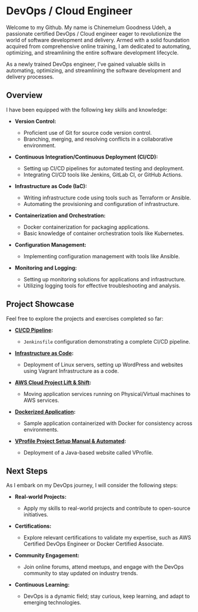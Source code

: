 # DevOps / Cloud Engineer

Welcome to my Github. My name is Chinemelum Goodness Udeh, a passionate certified DevOps / Cloud engineer eager to revolutionize the world of software development and delivery. Armed with a solid foundation acquired from comprehensive online training, I am dedicated to automating, optimizing, and streamlining the entire software development lifecycle.

As a newly trained DevOps engineer, I’ve gained valuable skills in automating, optimizing, and streamlining the software development and delivery processes.

## Overview

I have been equipped with the following key skills and knowledge:

- **Version Control:**
  - Proficient use of Git for source code version control.
  - Branching, merging, and resolving conflicts in a collaborative environment.

- **Continuous Integration/Continuous Deployment (CI/CD):**
  - Setting up CI/CD pipelines for automated testing and deployment.
  - Integrating CI/CD tools like Jenkins, GitLab CI, or GitHub Actions.

- **Infrastructure as Code (IaC):**
  - Writing infrastructure code using tools such as Terraform or Ansible.
  - Automating the provisioning and configuration of infrastructure.

- **Containerization and Orchestration:**
  - Docker containerization for packaging applications.
  - Basic knowledge of container orchestration tools like Kubernetes.

- **Configuration Management:**
  - Implementing configuration management with tools like Ansible.

- **Monitoring and Logging:**
  - Setting up monitoring solutions for applications and infrastructure.
  - Utilizing logging tools for effective troubleshooting and analysis.

## Project Showcase

Feel free to explore the projects and exercises completed so far:

- **[CI/CD Pipeline](https://github.com/udehgoodness/devops/tree/main/CI-Jenkins):**
  - `Jenkinsfile` configuration demonstrating a complete CI/CD pipeline.

- **[Infrastructure as Code](https://github.com/udehgoodness/devops/tree/main/Vagrant%20%26%20Linux%20Servers):**
  - Deployment of Linux servers, setting up WordPress and websites using Vagrant Infrastructure as a code.

- **[AWS Cloud Project Lift & Shift](https://github.com/udehgoodness/devops/tree/main/AWS%20Cloud%20Project%20Lift%26Shift):**
  - Moving application services running on Physical/Virtual machines to AWS services.

- **[Dockerized Application](https://github.com/udehgoodness/devops/tree/main/Containers):**
  - Sample application containerized with Docker for consistency across environments.

- **[VProfile Project Setup Manual & Automated](https://github.com/udehgoodness/devops/tree/main/VProfile%20Project%20Setup%20Manual%20%26%20Automated):**
  - Deployment of a Java-based website called VProfile.

## Next Steps

As I embark on my DevOps journey, I will consider the following steps:

- **Real-world Projects:**
  - Apply my skills to real-world projects and contribute to open-source initiatives.

- **Certifications:**
  - Explore relevant certifications to validate my expertise, such as AWS Certified DevOps Engineer or Docker Certified Associate.

- **Community Engagement:**
  - Join online forums, attend meetups, and engage with the DevOps community to stay updated on industry trends.

- **Continuous Learning:**
  - DevOps is a dynamic field; stay curious, keep learning, and adapt to emerging technologies.
